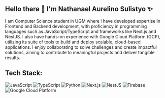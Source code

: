 ## Hello there 👋 I'm Nathanael Aurelino Sulistyo ✨

I am Computer Science student in UGM where I have developed expertise in Frontend and Backend development, with proficiency in programming languages such as JavaScript/TypeScript and frameworks like Next.js and NestJS. I also have hands-on experience with Google Cloud Platform (GCP), utilizing its suite of tools to build and deploy scalable, cloud-based applications. I enjoy collaborating to solve challenges and create impactful solutions, aiming to contribute to meaningful projects and deliver tangible results.

## Tech Stack:

![JavaScript](https://img.shields.io/badge/JavaScript-585858?style=flat-square&logo=javascript&logoColor=yellow)
![TypeScript](https://img.shields.io/badge/TypeScript-3178C6?style=flat-square&logo=typescript&logoColor=white&labelColor=3178C6)
![Python](https://img.shields.io/badge/Python-3776AB?style=flat-square&logo=python&logoColor=white&labelColor=3776AB)
![Next.js](https://img.shields.io/badge/Next.js-000000?style=flat-square&logo=nextdotjs&logoColor=white&labelColor=000000)
![NestJS](https://img.shields.io/badge/NestJS-E0234E?style=flat-square&logo=nestjs&logoColor=white&labelColor=E0234E)
![Firebase](https://img.shields.io/badge/Firebase-FB8C00?style=flat-square&logo=firebase&logoColor=white&labelColor=FB8C00)
![Google Cloud Platform](https://img.shields.io/badge/GCP-4285F4?style=flat-square&logo=google-cloud&logoColor=white&labelColor=4285F4)

<!--
**arelsulistyo/arelsulistyo** is a ✨ _special_ ✨ repository because its `README.md` (this file) appears on your GitHub profile.

Here are some ideas to get you started:

- 🔭 I’m currently working on ...
- 🌱 I’m currently learning ...
- 👯 I’m looking to collaborate on ...
- 🤔 I’m looking for help with ...
- 💬 Ask me about ...
- 📫 How to reach me: ...
- 😄 Pronouns: ...
- ⚡ Fun fact: ...
-->
